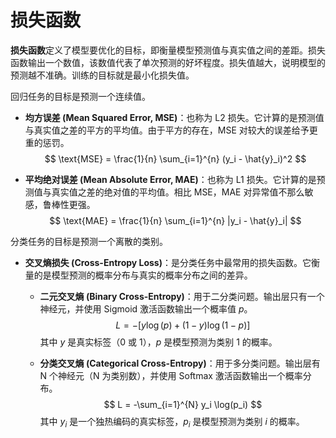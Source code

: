 # 损失函数

**损失函数**定义了模型要优化的目标，即衡量模型预测值与真实值之间的差距。损失函数输出一个数值，该数值代表了单次预测的好坏程度。损失值越大，说明模型的预测越不准确。训练的目标就是最小化损失值。

回归任务的目标是预测一个连续值。

- **均方误差 (Mean Squared Error, MSE)**：也称为 L2 损失。它计算的是预测值与真实值之差的平方的平均值。由于平方的存在，MSE 对较大的误差给予更重的惩罚。
    $$ \text{MSE} = \frac{1}{n} \sum_{i=1}^{n} (y_i - \hat{y}_i)^2 $$

- **平均绝对误差 (Mean Absolute Error, MAE)**：也称为 L1 损失。它计算的是预测值与真实值之差的绝对值的平均值。相比 MSE，MAE 对异常值不那么敏感，鲁棒性更强。
    $$ \text{MAE} = \frac{1}{n} \sum_{i=1}^{n} |y_i - \hat{y}_i| $$

分类任务的目标是预测一个离散的类别。

- **交叉熵损失 (Cross-Entropy Loss)**：是分类任务中最常用的损失函数。它衡量的是模型预测的概率分布与真实的概率分布之间的差异。

    - **二元交叉熵 (Binary Cross-Entropy)**：用于二分类问题。输出层只有一个神经元，并使用 Sigmoid 激活函数输出一个概率值 $p$。
        $$ L = -[y \log(p) + (1-y) \log(1-p)] $$
        其中 $y$ 是真实标签（0 或 1），$p$ 是模型预测为类别 1 的概率。

    - **分类交叉熵 (Categorical Cross-Entropy)**：用于多分类问题。输出层有 N 个神经元（N 为类别数），并使用 Softmax 激活函数输出一个概率分布。
        $$ L = -\sum_{i=1}^{N} y_i \log(p_i) $$
        其中 $y_i$ 是一个独热编码的真实标签，$p_i$ 是模型预测为类别 $i$ 的概率。
